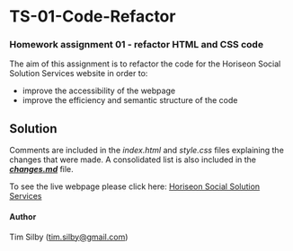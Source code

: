 # TS-01-Code-Refactor
### Homework assignment 01 - refactor HTML and CSS code

The aim of this assignment is to refactor the code for the Horiseon Social Solution Services website in order to:
* improve the accessibility of the webpage
* improve the efficiency and semantic structure of the code

## Solution
Comments are included in the *index.html* and *style.css* files explaining the changes that were made. A consolidated list is also included in the [**_changes.md_**](https://github.com/timsilby/TS-01-Code-Refactor/blob/master/changes.md) file.

To see the live webpage please click here: [Horiseon Social Solution Services](https://timsilby.github.io/TS-01-Code-Refactor/)

#### Author
Tim Silby (tim.silby@gmail.com)
